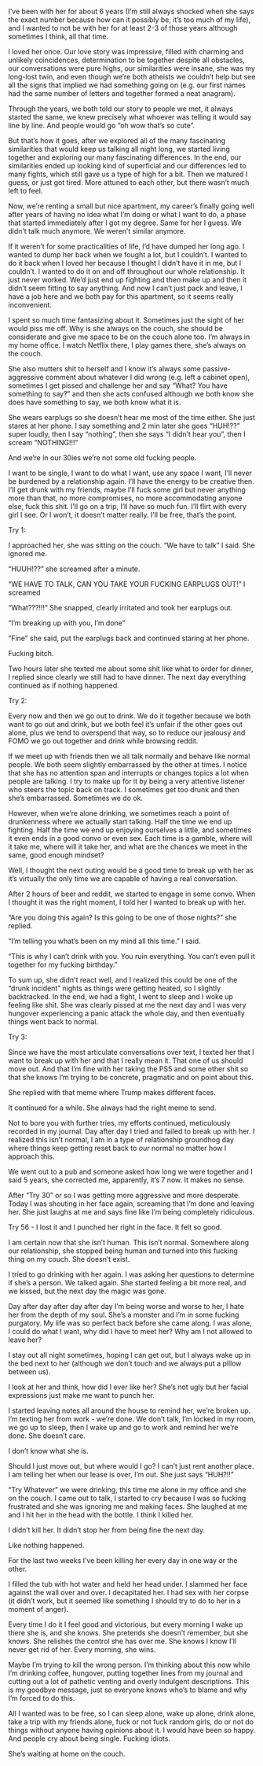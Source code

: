 I’ve been with her for about 6 years (I’m still always shocked when she says the exact number because how can it possibly be, it’s too much of my life), and I wanted to not be with her for at least 2-3 of those years although sometimes I think, all that time. 

I loved her once. Our love story was impressive, filled with charming and unlikely coincidences, determination to be together despite all obstacles, our conversations were pure highs, our similarities were insane, she was my long-lost twin, and even though we’re both atheists we couldn’t help but see all the signs that implied we had something going on (e.g. our first names had the same number of letters and together formed a neat anagram). 

Through the years, we both told our story to people we met, it always started the same, we knew precisely what whoever was telling it would say line by line. And people would go “oh wow that’s so cute”. 

But that’s how it goes, after we explored all of the many fascinating similarities that would keep us talking all night long, we started living together and exploring our many fascinating differences. In the end, our similarities ended up looking kind of superficial and our differences led to many fights, which still gave us a type of high for a bit. Then we matured I guess, or just got tired. More attuned to each other, but there wasn’t much left to feel. 

Now, we’re renting a small but nice apartment, my career’s finally going well after years of having no idea what I’m doing or what I want to do, a phase that started immediately after I got my degree. Same for her I guess. We didn’t talk much anymore. We weren’t similar anymore. 

If it weren’t for some practicalities of life, I’d have dumped her long ago. I wanted to dump her back when we fought a lot, but I couldn’t. I wanted to do it back when I loved her because I thought I didn’t have it in me, but I couldn’t. I wanted to do it on and off throughout our whole relationship. It just never worked. We’d just end up fighting and then make up and then it didn’t seem fitting to say anything. And now I can’t just pack and leave, I have a job here and we both pay for this apartment, so it seems really inconvenient. 

I spent so much time fantasizing about it. Sometimes just the sight of her would piss me off. Why is she always on the couch, she should be considerate and give me space to be on the couch alone too. I’m always in my home office. I watch Netflix there, I play games there, she’s always on the couch. 

She also mutters shit to herself and I know it’s always some passive-aggressive comment about whatever I did wrong (e.g. left a cabinet open), sometimes I get pissed and challenge her and say “What? You have something to say?” and then she acts confused although we both know she does have something to say, we both know what it is. 

She wears earplugs so she doesn’t hear me most of the time either. She just stares at her phone. I say something and 2 min later she goes “HUH!??” super loudly, then I say “nothing”, then she says “I didn’t hear you”, then I scream “NOTHING!!!” 

And we’re in our 30ies we’re not some old fucking people. 

I want to be single, I want to do what I want, use any space I want, I’ll never be burdened by a relationship again. I’ll have the energy to be creative then. I’ll get drunk with my friends, maybe I’ll fuck some girl but never anything more than that, no more compromises, no more accommodating anyone else, fuck this shit. I’ll go on a trip, I’ll have so much fun. I’ll flirt with every girl I see. Or I won’t, it doesn’t matter really. I’ll be free, that’s the point.

Try 1:

I approached her, she was sitting on the couch. “We have to talk” I said. She ignored me. 

“HUUH!??” she screamed after a minute. 

“WE HAVE TO TALK, CAN YOU TAKE YOUR FUCKING EARPLUGS OUT!” I screamed

“What???!!!” She snapped, clearly irritated and took her earplugs out. 

“I’m breaking up with you, I’m done”

“Fine” she said, put the earplugs back and continued staring at her phone. 

Fucking bitch. 

Two hours later she texted me about some shit like what to order for dinner, I replied since clearly we still had to have dinner. The next day everything continued as if nothing happened. 

Try 2:

Every now and then we go out to drink. We do it together because we both want to go out and drink, but we both feel it’s unfair if the other goes out alone, plus we tend to overspend that way, so to reduce our jealousy and FOMO we go out together and drink while browsing reddit. 

If we meet up with friends then we all talk normally and behave like normal people. We both seem slightly embarrassed by the other at times. I notice that she has no attention span and interrupts or changes topics a lot when people are talking. I try to make up for it by being a very attentive listener who steers the topic back on track. I sometimes get too drunk and then she’s embarrassed. Sometimes we do ok. 

However, when we’re alone drinking, we sometimes reach a point of drunkenness where we actually start talking. Half the time we end up fighting. Half the time we end up enjoying ourselves a little, and sometimes it even ends in a good convo or even sex. Each time is a gamble, where will it take me, where will it take her, and what are the chances we meet in the same, good enough mindset? 

Well, I thought the next outing would be a good time to break up with her as it’s virtually the only time we are capable of having a real conversation. 

After 2 hours of beer and reddit, we started to engage in some convo. When I thought it was the right moment, I told her I wanted to break up with her. 

“Are you doing this again? Is this going to be one of those nights?” she replied. 

“I’m telling you what’s been on my mind all this time.” I said.

“This is why I can’t drink with you. You ruin everything. You can’t even pull it together for my fucking birthday.” 

To sum up, she didn't react well, and I realized this could be one of the “drunk incident” nights as things were getting heated, so I slightly backtracked. In the end, we had a fight, I went to sleep and I woke up feeling like shit. She was clearly pissed at me the next day and I was very hungover experiencing a panic attack the whole day, and then eventually things went back to normal. 

Try 3:  

Since we have the most articulate conversations over text, I texted her that I want to break up with her and that I really mean it. That one of us should move out. And that I’m fine with her taking the PS5 and some other shit so that she knows I’m trying to be concrete, pragmatic and on point about this. 

She replied with that meme where Trump makes different faces. 

It continued for a while. She always had the right meme to send. 

Not to bore you with further tries, my efforts continued, meticulously recorded in my journal. Day after day I tried and failed to break up with her. I realized this isn’t normal, I am in a type of relationship groundhog day where things keep getting reset back to *our* normal no matter how I approach this.

We went out to a pub and someone asked how long we were together and I said 5 years, she corrected me, apparently, it’s 7 now. It makes no sense. 

After “Try 30” or so I was getting more aggressive and more desperate. Today I was shouting in her face again, screaming that I’m done and leaving her. She just laughs at me and says fine like I’m being completely ridiculous. 

Try 56 - I lost it and I punched her right in the face. It felt so good. 

I am certain now that she isn’t human. This isn’t normal. Somewhere along our relationship, she stopped being human and turned into this fucking thing on my couch. She doesn’t exist. 

I tried to go drinking with her again. I was asking her questions to determine if she’s a person. We talked again. She started feeling a bit more real, and we kissed, but the next day the magic was gone. 


Day after day after day after day I’m being worse and worse to her, I hate her from the depth of my soul. She’s a monster and I’m in some fucking purgatory. My life was so perfect back before she came along. I was alone, I could do what I want, why did I have to meet her? Why am I not allowed to leave her?

I stay out all night sometimes, hoping I can get out, but I always wake up in the bed next to her (although we don’t touch and we always put a pillow between us). 

I look at her and think, how did I ever like her? She’s not ugly but her facial expressions just make me want to punch her. 

I started leaving notes all around the house to remind her, we’re broken up. I’m texting her from work - we’re done. We don’t talk, I’m locked in my room, we go up to sleep, then I wake up and go to work and remind her we’re done. She doesn’t care. 

I don’t know what she is. 

Should I just move out, but where would I go? I can’t just rent another place. I am telling her when our lease is over, I’m out. She just says “HUH?!!”

“Try Whatever” we were drinking, this time me alone in my office and she on the couch. I came out to talk, I started to cry because I was so fucking frustrated and she was ignoring me and making faces. She laughed at me and I hit her in the head with the bottle. I think I killed her. 

I didn’t kill her. It didn’t stop her from being fine the next day. 

Like nothing happened. 

For the last two weeks I’ve been killing her every day in one way or the other. 

I filled the tub with hot water and held her head under. I slammed her face against the wall over and over. I decapitated her. I had sex with her corpse (it didn’t work, but it seemed like something I should try to do to her in a moment of anger). 

Every time I do it I feel good and victorious, but every morning I wake up there she is, and she knows. She pretends she doesn’t remember, but she knows. She relishes the control she has over me. She knows I know I’ll never get rid of her. Every morning, she wins. 

Maybe I’m trying to kill the wrong person. I’m thinking about this now while I’m drinking coffee, hungover, putting together lines from my journal and cutting out a lot of pathetic venting and overly indulgent descriptions. This is my goodbye message, just so everyone knows who’s to blame and why I’m forced to do this. 

All I wanted was to be free, so I can sleep alone, wake up alone, drink alone, take a trip with my friends alone, fuck or not fuck random girls, do or not do things without anyone having opinions about it. I would have been so happy. And people cry about being single. Fucking idiots. 

She’s waiting at home on the couch.